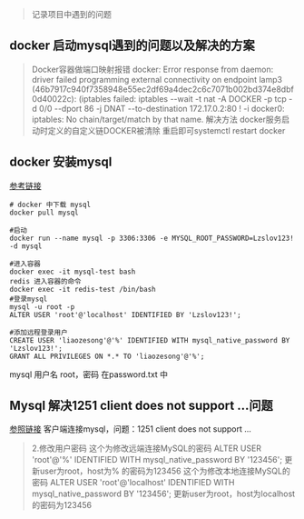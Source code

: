 > 记录项目中遇到的问题
## docker 启动mysql遇到的问题以及解决的方案
> Docker容器做端口映射报错
 docker: Error response from daemon: driver failed programming external connectivity on endpoint lamp3 (46b7917c940f7358948e55ec2df69a4dec2c6c7071b002bd374e8dbf0d40022c): (iptables failed: iptables --wait -t nat -A DOCKER -p tcp -d 0/0 --dport 86 -j DNAT --to-destination 172.17.0.2:80 ! -i docker0: iptables: No chain/target/match by that name.
 解决方法
 docker服务启动时定义的自定义链DOCKER被清除
 重启即可systemctl restart docker

## docker 安装mysql
[参考链接](https://www.runoob.com/docker/docker-install-mysql.html)
```text
# docker 中下载 mysql
docker pull mysql

#启动
docker run --name mysql -p 3306:3306 -e MYSQL_ROOT_PASSWORD=Lzslov123! -d mysql

#进入容器
docker exec -it mysql-test bash
redis 进入容器的命令
docker exec -it redis-test /bin/bash
#登录mysql
mysql -u root -p
ALTER USER 'root'@'localhost' IDENTIFIED BY 'Lzslov123!';

#添加远程登录用户
CREATE USER 'liaozesong'@'%' IDENTIFIED WITH mysql_native_password BY 'Lzslov123!';
GRANT ALL PRIVILEGES ON *.* TO 'liaozesong'@'%';
```
mysql 用户名 root，密码 在password.txt 中

## Mysql 解决1251 client does not support ...问题
[参照链接](https://blog.csdn.net/u012604745/article/details/80632860)
客户端连接mysql，问题：1251 client does not support ...
> 2.修改用户密码
  这个为修改远端连接MySQL的密码
  ALTER USER 'root'@'%' IDENTIFIED WITH mysql_native_password BY '123456'; 
  更新user为root，host为% 的密码为123456
  这个为修改本地连接MySQL的密码
  ALTER USER 'root'@'localhost' IDENTIFIED WITH mysql_native_password BY '123456';
  更新user为root，host为localhost 的密码为123456
